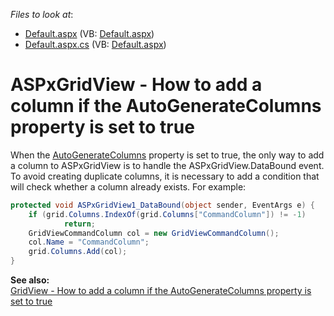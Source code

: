 <!-- default file list -->
*Files to look at*:

* [Default.aspx](./CS/WebSite/Default.aspx) (VB: [Default.aspx](./VB/WebSite/Default.aspx))
* [Default.aspx.cs](./CS/WebSite/Default.aspx.cs) (VB: [Default.aspx](./VB/WebSite/Default.aspx))
<!-- default file list end -->
# ASPxGridView - How to add a column if the AutoGenerateColumns property is set to true


<p>When the  <a href="http://documentation.devexpress.com/#AspNet/DevExpressWebASPxGridViewASPxGridView_AutoGenerateColumnstopic"><u>AutoGenerateColumns</u></a> property is set to true, the only way to add a column to ASPxGridView is to handle the ASPxGridView.DataBound event. To avoid creating duplicate columns, it is necessary to add a condition that will check whether a column already exists. For example:</p>

```cs
protected void ASPxGridView1_DataBound(object sender, EventArgs e) {
    if (grid.Columns.IndexOf(grid.Columns["CommandColumn"]) != -1)
            return;
    GridViewCommandColumn col = new GridViewCommandColumn();
    col.Name = "CommandColumn";
    grid.Columns.Add(col);
}
```

<p> </p><p><strong>See also:</strong><br />
<a href="https://www.devexpress.com/Support/Center/p/E20054">GridView - How to add a column if the AutoGenerateColumns property is set to true</a></p><br />


<br/>


